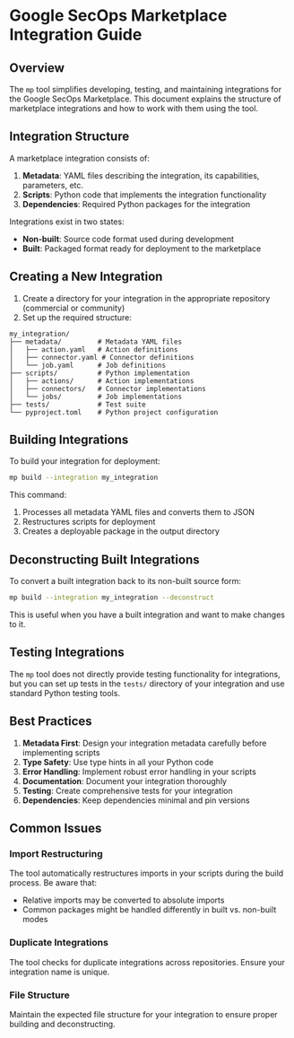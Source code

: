 # Google SecOps Marketplace Integration Guide

## Overview

The `mp` tool simplifies developing, testing, and maintaining integrations for the Google SecOps Marketplace. This document explains the structure of marketplace integrations and how to work with them using the tool.

## Integration Structure

A marketplace integration consists of:

1. **Metadata**: YAML files describing the integration, its capabilities, parameters, etc.
2. **Scripts**: Python code that implements the integration functionality
3. **Dependencies**: Required Python packages for the integration

Integrations exist in two states:

- **Non-built**: Source code format used during development
- **Built**: Packaged format ready for deployment to the marketplace

## Creating a New Integration

1. Create a directory for your integration in the appropriate repository (commercial or community)
2. Set up the required structure:

```
my_integration/
├── metadata/         # Metadata YAML files
│   ├── action.yaml   # Action definitions
│   ├── connector.yaml # Connector definitions
│   └── job.yaml      # Job definitions
├── scripts/          # Python implementation
│   ├── actions/      # Action implementations
│   ├── connectors/   # Connector implementations
│   └── jobs/         # Job implementations
├── tests/            # Test suite
└── pyproject.toml    # Python project configuration
```

## Building Integrations

To build your integration for deployment:

```bash
mp build --integration my_integration
```

This command:

1. Processes all metadata YAML files and converts them to JSON
2. Restructures scripts for deployment
3. Creates a deployable package in the output directory

## Deconstructing Built Integrations

To convert a built integration back to its non-built source form:

```bash
mp build --integration my_integration --deconstruct
```

This is useful when you have a built integration and want to make changes to it.

## Testing Integrations

The `mp` tool does not directly provide testing functionality for integrations, but you can set up tests in the `tests/` directory of your integration and use standard Python testing tools.

## Best Practices

1. **Metadata First**: Design your integration metadata carefully before implementing scripts
2. **Type Safety**: Use type hints in all your Python code
3. **Error Handling**: Implement robust error handling in your scripts
4. **Documentation**: Document your integration thoroughly
5. **Testing**: Create comprehensive tests for your integration
6. **Dependencies**: Keep dependencies minimal and pin versions

## Common Issues

### Import Restructuring

The tool automatically restructures imports in your scripts during the build process. Be aware that:

- Relative imports may be converted to absolute imports
- Common packages might be handled differently in built vs. non-built modes

### Duplicate Integrations

The tool checks for duplicate integrations across repositories. Ensure your integration name is unique.

### File Structure

Maintain the expected file structure for your integration to ensure proper building and deconstructing.
